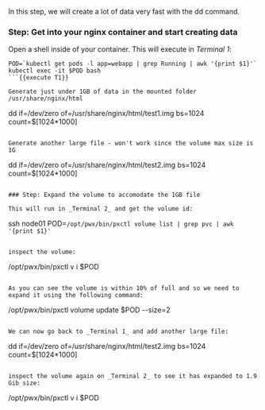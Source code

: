 In this step, we will create a lot of data very fast with the dd command.

### Step: Get into your nginx container and start creating data

Open a shell inside of your container. This will execute in _Terminal 1_:
```
POD=`kubectl get pods -l app=webapp | grep Running | awk '{print $1}'`
kubectl exec -it $POD bash
```{{execute T1}}

Generate just under 1GB of data in the mounted folder /usr/share/nginx/html

```
dd if=/dev/zero of=/usr/share/nginx/html/test1.img bs=1024 count=$[1024*1000]
```{{execute T1}}

Generate another large file - won't work since the volume max size is 1G

```
dd if=/dev/zero of=/usr/share/nginx/html/test2.img bs=1024 count=$[1024*1000]
```{{execute T1}}

### Step: Expand the volume to accomodate the 1GB file

This will run in _Terminal 2_ and get the volume id:
```
ssh node01
POD=`/opt/pwx/bin/pxctl volume list | grep pvc | awk '{print $1}'`
```{{execute T2}}

inspect the volume:
```
/opt/pwx/bin/pxctl v i $POD
```{{execute T2}}

As you can see the volume is within 10% of full and so we need to expand it using the following command:
```
/opt/pwx/bin/pxctl volume update $POD --size=2
```{{execute T2}}

We can now go back to _Terminal 1_ and add another large file:
```
dd if=/dev/zero of=/usr/share/nginx/html/test2.img bs=1024 count=$[1024*1000]
```{{execute T1}}

inspect the volume again on _Terminal 2_ to see it has expanded to 1.9 Gib size:
```
/opt/pwx/bin/pxctl v i $POD
```{{execute T2}}

